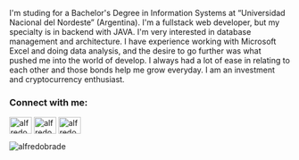 <!--
### Hi there 👋

**alfredobrade/alfredobrade** is a ✨ _special_ ✨ repository because its `README.md` (this file) appears on your GitHub profile.

Here are some ideas to get you started:

- 🔭 I’m currently working on ...
- 🌱 I’m currently learning ...
- 👯 I’m looking to collaborate on ...
- 🤔 I’m looking for help with ...
- 💬 Ask me about ...
- 📫 How to reach me: ...
- 😄 Pronouns: ...
- ⚡ Fun fact: ...
-->

I'm studing for a Bachelor's Degree in Information Systems at “Universidad Nacional del Nordeste” (Argentina).
I'm a fullstack web developer, but my specialty is in backend with JAVA.
I'm very interested in database management and architecture.
I have experience working with Microsoft Excel and doing data analysis, and the desire to go further was what pushed me into the world of develop.
I always had a lot of ease in relating to each other and those bonds help me grow everyday.
I am an investment and cryptocurrency enthusiast.

<h3 align="left">Connect with me:</h3>
<p align="left">
<a href="https://www.linkedin.com/in/alfredo-nicol%C3%A1s-brade-7058161ba/" target="blank"><img align="center" src="https://raw.githubusercontent.com/rahuldkjain/github-profile-readme-generator/master/src/images/icons/Social/linked-in-alt.svg" alt="alfredobrade" height="30" width="40" /></a>
<a href="https://www.facebook.com/alfredonbrade" target="blank"><img align="center" src="https://raw.githubusercontent.com/rahuldkjain/github-profile-readme-generator/master/src/images/icons/Social/facebook.svg" alt="alfredobrade" height="30" width="40" /></a>
<a href="https://www.instagram.com/alfredobrade/" target="blank"><img align="center" src="https://raw.githubusercontent.com/rahuldkjain/github-profile-readme-generator/master/src/images/icons/Social/instagram.svg" alt="alfredobrade" height="30" width="40" /></a>
</p>
<!--
<h3 align="left">Languages and Tools:</h3>
<p align="left"> 
  
  
  <a href="https://www.java.com" target="_blank" rel="noreferrer"> <img src="https://raw.githubusercontent.com/devicons/devicon/master/icons/java/java-original.svg" alt="java" width="40" height="40"/> </a>
  
  <a href="https://www.mysql.com/" target="_blank" rel="noreferrer"> <img src="https://raw.githubusercontent.com/devicons/devicon/master/icons/mysql/mysql-original-wordmark.svg" alt="mysql" width="40" height="40"/> </a> 

</p>
-->
<p>
  <img align="left" src="https://github-readme-stats.vercel.app/api/top-langs?username=alfredobrade&show_icons=true&locale=en&layout=compact" alt="alfredobrade" />
</p>
<!--
  <p>&nbsp;<img align="center" src="https://github-readme-stats.vercel.app/api?username=alfredobrade&show_icons=true&locale=en" alt="alfredobrade" /></p>

  <p><img align="center" src="https://github-readme-streak-stats.herokuapp.com/?user=alfredobrade&" alt="alfredobrade" /></p>
-->
